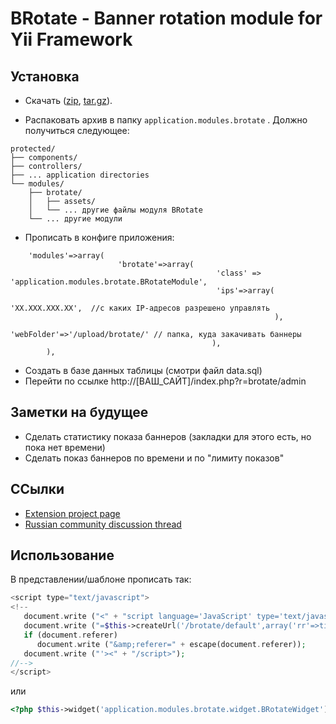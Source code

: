 BRotate - Banner rotation module for Yii Framework
=======

## Установка

* Скачать ([zip](https://github.com/kosenka/brotate/zipball/master), [tar.gz](https://github.com/kosenka/brotate/tarball/master)).

* Распаковать архив в папку `application.modules.brotate` . Должно получиться следующее:

```
protected/
├── components/
├── controllers/
├── ... application directories
└── modules/
    ├── brotate/
    │   ├── assets/
    │   └── ... другие файлы модуля BRotate
    └── ... другие модули
```

* Прописать в конфиге приложения:

```
    'modules'=>array(
                        'brotate'=>array(
                                              'class' => 'application.modules.brotate.BRotateModule',
                                              'ips'=>array(
                                                           'XX.XXX.XXX.XX',  //с каких IP-адресов разрешено управлять
                                                           ),
                                              'webFolder'=>'/upload/brotate/' // папка, куда закачивать баннеры
                                             ),
        ),
```

* Создать в базе данных таблицы (смотри файл data.sql)
* Перейти по ссылке http://[ВАШ_САЙТ]/index.php?r=brotate/admin

## Заметки на будущее

* Сделать статистику показа баннеров (закладки для этого есть, но пока нет времени)
* Сделать показ баннеров по времени и по "лимиту показов"

## ССылки

* [Extension project page](https://github.com/kosenka/brotate)
* [Russian community discussion thread](http://yiiframework.ru/forum/viewtopic.php?f=9&t=11206)

## Использование
В представлении/шаблоне прописать так:

```php
<script type="text/javascript">
<!--
   document.write ("<" + "script language='JavaScript' type='text/javascript' src='");
   document.write ("=$this->createUrl('/brotate/default',array('rr'=>time()))");
   if (document.referer)
      document.write ("&amp;referer=" + escape(document.referer));
   document.write ("'><" + "/script>");
//-->
</script>
```
или
```php
<?php $this->widget('application.modules.brotate.widget.BRotateWidget'); ?>
```
